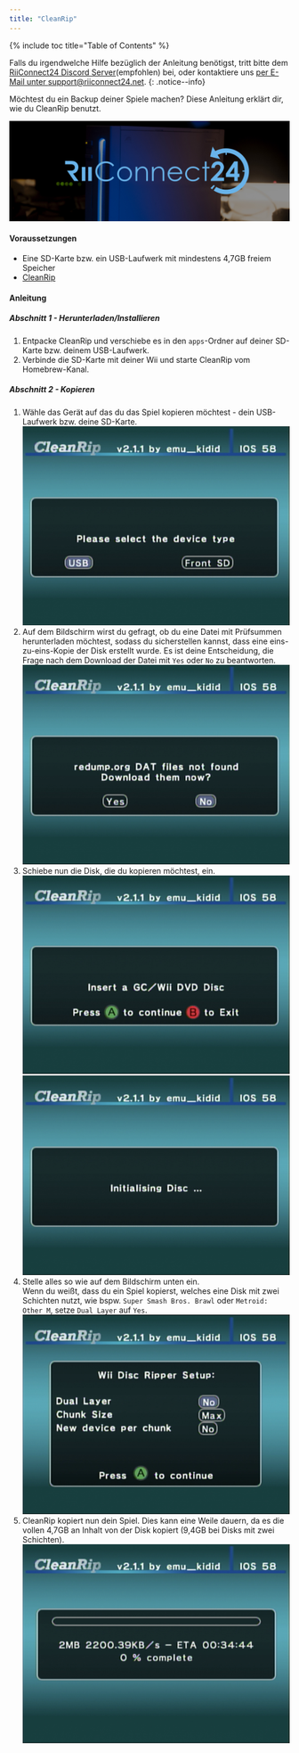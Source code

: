 ```yaml
---
title: "CleanRip"
---
```


{% include toc title="Table of Contents" %}

Falls du irgendwelche Hilfe bezüglich der Anleitung benötigst, tritt bitte dem [RiiConnect24 Discord Server](https://discord.gg/b4Y7jfD)(empfohlen) bei, oder kontaktiere uns [per E-Mail unter support@riiconnect24.net](mailto:support@riiconnect24.net).
{: .notice--info}

Möchtest du ein Backup deiner Spiele machen? Diese Anleitung erklärt dir, wie du CleanRip benutzt.

![RiiConnect24 Logo](/images/WiiRC24Logo.jpg)

#### Voraussetzungen

* Eine SD-Karte bzw. ein USB-Laufwerk mit mindestens 4,7GB freiem Speicher
* [CleanRip](https://github.com/emukidid/cleanrip/releases/latest)

#### Anleitung

##### Abschnitt 1 - Herunterladen/Installieren

1. Entpacke CleanRip und verschiebe es in den `apps`-Ordner auf deiner SD-Karte bzw. deinem USB-Laufwerk.
1. Verbinde die SD-Karte mit deiner Wii und starte CleanRip vom Homebrew-Kanal.

##### Abschnitt 2 - Kopieren

1. Wähle das Gerät auf das du das Spiel kopieren möchtest - dein USB-Laufwerk bzw. deine SD-Karte. ![Device type](/images/CleanRip/2.png)
1. Auf dem Bildschirm wirst du gefragt, ob du eine Datei mit Prüfsummen herunterladen möchtest, sodass du sicherstellen kannst, dass eine eins-zu-eins-Kopie der Disk erstellt wurde. Es ist deine Entscheidung, die Frage nach dem Download der Datei mit `Yes` oder `No` zu beantworten. ![DAT](/images/CleanRip/3.png)
1. Schiebe nun die Disk, die du kopieren möchtest, ein. ![DVD](/images/CleanRip/4.png) ![Initialising Disc](/images/CleanRip/5.png)
1. Stelle alles so wie auf dem Bildschirm unten ein.<br>Wenn du weißt, dass du ein Spiel kopierst, welches eine Disk mit zwei Schichten nutzt, wie bspw. `Super Smash Bros. Brawl` oder `Metroid: Other M`, setze `Dual Layer` auf `Yes`. ![Settings](/images/CleanRip/6.png)
1. CleanRip kopiert nun dein Spiel. Dies kann eine Weile dauern, da es die vollen 4,7GB an Inhalt von der Disk kopiert (9,4GB bei Disks mit zwei Schichten). ![Copying](/images/CleanRip/7.png)
